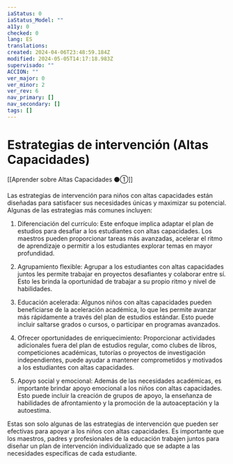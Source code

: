 ```yaml
---
iaStatus: 0
iaStatus_Model: ""
a11y: 0
checked: 0
lang: ES
translations: 
created: 2024-04-06T23:48:59.184Z
modified: 2024-05-05T14:17:18.983Z
supervisado: ""
ACCION: ""
ver_major: 0
ver_minor: 2
ver_rev: 6
nav_primary: []
nav_secondary: []
tags: []
---
```

# Estrategias de intervención (Altas Capacidades)

[[Aprender sobre Altas Capacidades ⚫①]]

Las estrategias de intervención para niños con altas capacidades están diseñadas para satisfacer sus necesidades únicas y maximizar su potencial. Algunas de las estrategias más comunes incluyen:

1. Diferenciación del currículo: Este enfoque implica adaptar el plan de estudios para desafiar a los estudiantes con altas capacidades. Los maestros pueden proporcionar tareas más avanzadas, acelerar el ritmo de aprendizaje o permitir a los estudiantes explorar temas en mayor profundidad.

2. Agrupamiento flexible: Agrupar a los estudiantes con altas capacidades juntos les permite trabajar en proyectos desafiantes y colaborar entre sí. Esto les brinda la oportunidad de trabajar a su propio ritmo y nivel de habilidades.

3. Educación acelerada: Algunos niños con altas capacidades pueden beneficiarse de la aceleración académica, lo que les permite avanzar más rápidamente a través del plan de estudios estándar. Esto puede incluir saltarse grados o cursos, o participar en programas avanzados.

4. Ofrecer oportunidades de enriquecimiento: Proporcionar actividades adicionales fuera del plan de estudios regular, como clubes de libros, competiciones académicas, tutorías o proyectos de investigación independientes, puede ayudar a mantener comprometidos y motivados a los estudiantes con altas capacidades.

5. Apoyo social y emocional: Además de las necesidades académicas, es importante brindar apoyo emocional a los niños con altas capacidades. Esto puede incluir la creación de grupos de apoyo, la enseñanza de habilidades de afrontamiento y la promoción de la autoaceptación y la autoestima.

Estas son solo algunas de las estrategias de intervención que pueden ser efectivas para apoyar a los niños con altas capacidades. Es importante que los maestros, padres y profesionales de la educación trabajen juntos para diseñar un plan de intervención individualizado que se adapte a las necesidades específicas de cada estudiante.
